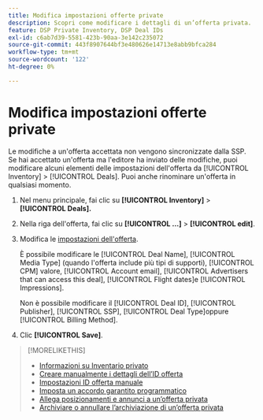 ```yaml
---
title: Modifica impostazioni offerte private
description: Scopri come modificare i dettagli di un’offerta privata.
feature: DSP Private Inventory, DSP Deal IDs
exl-id: c6ab7d39-5581-423b-90aa-3e142c235072
source-git-commit: 443f8907644bf3e480626e14713e8abb9bfca284
workflow-type: tm+mt
source-wordcount: '122'
ht-degree: 0%

---
```


# Modifica impostazioni offerte private

Le modifiche a un&#39;offerta accettata non vengono sincronizzate dalla SSP. Se hai accettato un&#39;offerta ma l&#39;editore ha inviato delle modifiche, puoi modificare alcuni elementi delle impostazioni dell&#39;offerta da [!UICONTROL Inventory] > [!UICONTROL Deals]. Puoi anche rinominare un&#39;offerta in qualsiasi momento.

1. Nel menu principale, fai clic su **[!UICONTROL Inventory]** > **[!UICONTROL Deals].**

1. Nella riga dell&#39;offerta, fai clic su  **[!UICONTROL ...]** > **[!UICONTROL edit]**.

1. Modifica le [impostazioni dell&#39;offerta](deal-id-settings.md).

   È possibile modificare le [!UICONTROL Deal Name], [!UICONTROL Media Type] (quando l&#39;offerta include più tipi di supporti), [!UICONTROL CPM] valore, [!UICONTROL Account email], [!UICONTROL Advertisers that can access this deal], [!UICONTROL Flight dates]e [!UICONTROL Impressions].

   Non è possibile modificare il [!UICONTROL Deal ID], [!UICONTROL Publisher], [!UICONTROL SSP], [!UICONTROL Deal Type]oppure [!UICONTROL Billing Method].

1. Clic **[!UICONTROL Save]**.

>[!MORELIKETHIS]
>
>* [Informazioni su Inventario privato](private-inventory-about.md)
>* [Creare manualmente i dettagli dell’ID offerta](deal-id-create.md)
>* [Impostazioni ID offerta manuale](deal-id-settings.md)
>* [Imposta un accordo garantito programmatico](programmatic-guaranteed-set-up.md)
>* [Allega posizionamenti e annunci a un’offerta privata](/help/dsp/inventory/deal-id-attach-placements.md)
>* [Archiviare o annullare l’archiviazione di un’offerta privata](/help/dsp/inventory/private-deal-archive-unarchive.md)

